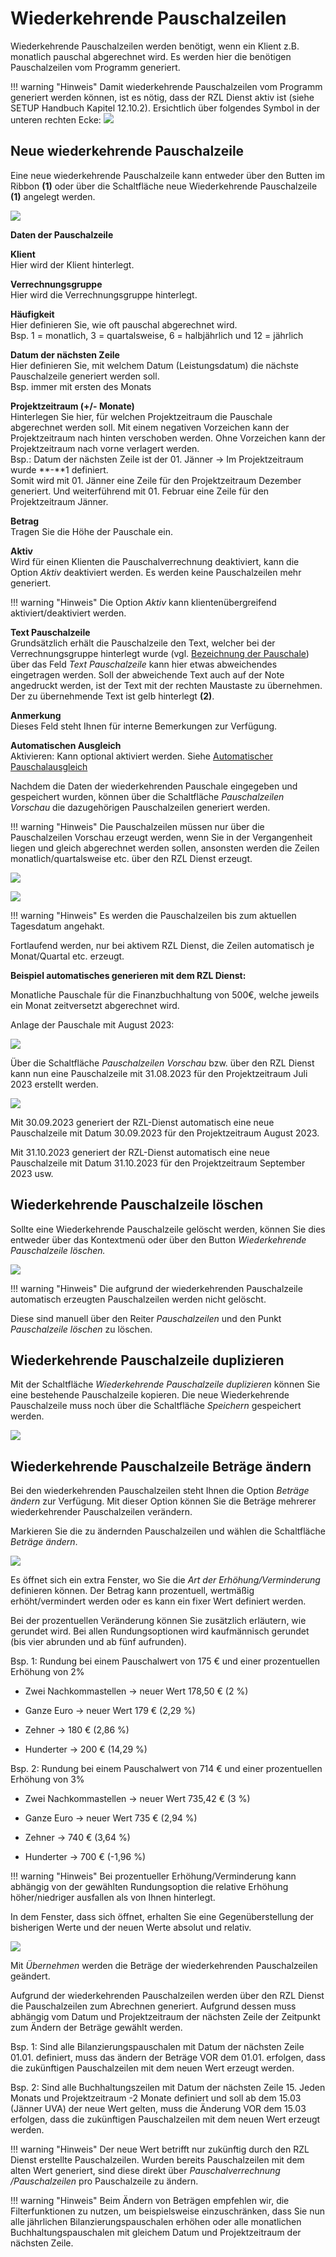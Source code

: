 # Wiederkehrende Pauschalzeilen

Wiederkehrende Pauschalzeilen werden benötigt, wenn ein Klient z.B.
monatlich pauschal abgerechnet wird. Es werden hier die benötigen
Pauschalzeilen vom Programm generiert.

!!! warning "Hinweis"
    Damit wiederkehrende Pauschalzeilen vom Programm generiert werden
    können, ist es nötig, dass der RZL Dienst aktiv ist (siehe SETUP
    Handbuch Kapitel 12.10.2).
    Ersichtlich über folgendes Symbol in der unteren rechten Ecke:
    ![](<img/image251.png>)

## Neue wiederkehrende Pauschalzeile

Eine neue wiederkehrende Pauschalzeile kann entweder über den Butten im
Ribbon **(1)** oder über die Schaltfläche neue Wiederkehrende
Pauschalzeile **(1)** angelegt werden.


![](<img/image266.png>)

**Daten der Pauschalzeile**

**Klient**  
Hier wird der Klient hinterlegt.

**Verrechnungsgruppe**  
Hier wird die Verrechnungsgruppe hinterlegt.

**Häufigkeit**  
Hier definieren Sie, wie oft pauschal abgerechnet wird.  
Bsp. 1 = monatlich, 3 = quartalsweise, 6 = halbjährlich und 12 =
jährlich

**Datum der nächsten Zeile**  
Hier definieren Sie, mit welchem Datum
(Leistungsdatum) die nächste Pauschalzeile generiert werden soll.  
Bsp. immer mit ersten des Monats

**Projektzeitraum (+/- Monate)**  
Hinterlegen Sie hier, für welchen
Projektzeitraum die Pauschale abgerechnet werden soll. Mit einem
negativen Vorzeichen kann der Projektzeitraum nach hinten verschoben
werden. Ohne Vorzeichen kann der Projektzeitraum nach vorne verlagert
werden.  
Bsp.: Datum der nächsten Zeile ist der 01. Jänner -&gt; Im
Projektzeitraum wurde **-**1 definiert.  
Somit wird mit 01. Jänner eine Zeile für den Projektzeitraum Dezember
generiert. Und weiterführend mit 01. Februar eine Zeile für den
Projektzeitraum Jänner.

**Betrag**  
Tragen Sie die Höhe der Pauschale ein.

**Aktiv**  
Wird für einen Klienten die Pauschalverrechnung deaktiviert,
kann die Option *Aktiv* deaktiviert werden. Es werden keine Pauschalzeilen mehr generiert.

!!! warning "Hinweis"
    Die Option *Aktiv* kann klientenübergreifend aktiviert/deaktiviert werden.

**Text Pauschalzeile**  
Grundsätzlich erhält die Pauschalzeile den Text,
welcher bei der Verrechnungsgruppe hinterlegt wurde (vgl. [Bezeichnung der Pauschale](../Pauschalverrechnung/Bezeichnung%20der%20Pauschale.md)) über das Feld *Text
Pauschalzeile* kann hier etwas abweichendes eingetragen werden. Soll
der abweichende Text auch auf der Note angedruckt werden, ist der Text
mit der rechten Maustaste zu übernehmen. Der zu übernehmende Text ist
gelb hinterlegt **(2)**.

**Anmerkung**  
Dieses Feld steht Ihnen für interne Bemerkungen zur
Verfügung.

**Automatischen Ausgleich**    
Aktivieren: Kann optional aktiviert werden. Siehe [Automatischer Pauschalausgleich](../Pauschalverrechnung/Pauschalausgleich.md#automatischer-pauschalausgleich)


Nachdem die Daten der wiederkehrenden Pauschale eingegeben und
gespeichert wurden, können über die Schaltfläche *Pauschalzeilen
Vorschau* die dazugehörigen Pauschalzeilen generiert werden.

!!! warning "Hinweis"
    Die Pauschalzeilen müssen nur über die Pauschalzeilen Vorschau erzeugt
    werden, wenn Sie in der Vergangenheit liegen und gleich abgerechnet
    werden sollen, ansonsten werden die Zeilen monatlich/quartalsweise etc.
    über den RZL Dienst erzeugt.



![](<img/image267.png>)



![](<img/image268.png>)

!!! warning "Hinweis"
    Es werden die Pauschalzeilen bis zum aktuellen Tagesdatum angehakt.

Fortlaufend werden, nur bei aktivem RZL Dienst, die Zeilen automatisch
je Monat/Quartal etc. erzeugt.

**Beispiel automatisches generieren mit dem RZL Dienst:**

Monatliche Pauschale für die Finanzbuchhaltung von 500€, welche jeweils
ein Monat zeitversetzt abgerechnet wird.

Anlage der Pauschale mit August 2023:

![](<img/image269.png>)

Über die Schaltfläche *Pauschalzeilen Vorschau* bzw. über den RZL Dienst
kann nun eine Pauschalzeile mit 31.08.2023 für den Projektzeitraum Juli
2023 erstellt werden.

![](<img/image270.png>)

Mit 30.09.2023 generiert der RZL-Dienst automatisch eine neue
Pauschalzeile mit Datum 30.09.2023 für den Projektzeitraum August 2023.

Mit 31.10.2023 generiert der RZL-Dienst automatisch eine neue
Pauschalzeile mit Datum 31.10.2023 für den Projektzeitraum September
2023 usw.

## Wiederkehrende Pauschalzeile löschen

Sollte eine Wiederkehrende Pauschalzeile gelöscht werden, können Sie
dies entweder über das Kontextmenü oder über den Button *Wiederkehrende
Pauschalzeile löschen.*


![](<img/image271.png>)

!!! warning "Hinweis"
    Die aufgrund der wiederkehrenden Pauschalzeile automatisch erzeugten
    Pauschalzeilen werden nicht gelöscht.

Diese sind manuell über den Reiter *Pauschalzeilen* und den Punkt
*Pauschalzeile löschen* zu löschen.

## Wiederkehrende Pauschalzeile duplizieren

Mit der Schaltfläche *Wiederkehrende Pauschalzeile duplizieren* können
Sie eine bestehende Pauschalzeile kopieren. Die neue Wiederkehrende
Pauschalzeile muss noch über die Schaltfläche *Speichern* gespeichert
werden.


![](<img/image272.png>)

## Wiederkehrende Pauschalzeile Beträge ändern

Bei den wiederkehrenden Pauschalzeilen steht Ihnen die Option *Beträge
ändern* zur Verfügung. Mit dieser Option können Sie die Beträge mehrerer
wiederkehrender Pauschalzeilen verändern.

Markieren Sie die zu ändernden Pauschalzeilen und wählen die
Schaltfläche *Beträge ändern*.


![](<img/image273.png>)

Es öffnet sich ein extra Fenster, wo Sie die *Art der
Erhöhung/Verminderung* definieren können. Der Betrag kann prozentuell,
wertmäßig erhöht/vermindert werden oder es kann ein fixer Wert definiert
werden.

Bei der prozentuellen Veränderung können Sie zusätzlich erläutern, wie
gerundet wird. Bei allen Rundungsoptionen wird kaufmännisch gerundet
(bis vier abrunden und ab fünf aufrunden).

Bsp. 1: Rundung bei einem Pauschalwert von 175 € und einer prozentuellen
Erhöhung von 2%

-   Zwei Nachkommastellen -&gt; neuer Wert 178,50 € (2 %)

-   Ganze Euro -&gt; neuer Wert 179 € (2,29 %)

-   Zehner -&gt; 180 € (2,86 %)

-   Hunderter -&gt; 200 € (14,29 %)

Bsp. 2: Rundung bei einem Pauschalwert von 714 € und einer prozentuellen
Erhöhung von 3%

-   Zwei Nachkommastellen -&gt; neuer Wert 735,42 € (3 %)

-   Ganze Euro -&gt; neuer Wert 735 € (2,94 %)

-   Zehner -&gt; 740 € (3,64 %)

-   Hunderter -&gt; 700 € (-1,96 %)

!!! warning "Hinweis"
    Bei prozentueller Erhöhung/Verminderung kann abhängig von der gewählten
    Rundungsoption die relative Erhöhung höher/niedriger ausfallen als von
    Ihnen hinterlegt.

In dem Fenster, dass sich öffnet, erhalten Sie eine Gegenüberstellung
der bisherigen Werte und der neuen Werte absolut und relativ.


![](<img/image274.png>)

Mit *Übernehmen* werden die Beträge der wiederkehrenden Pauschalzeilen
geändert.

Aufgrund der wiederkehrenden Pauschalzeilen werden über den RZL Dienst
die Pauschalzeilen zum Abrechnen generiert. Aufgrund dessen muss
abhängig vom Datum und Projektzeitraum der nächsten Zeile der Zeitpunkt
zum Ändern der Beträge gewählt werden.

Bsp. 1: Sind alle Bilanzierungspauschalen mit Datum der nächsten Zeile
01.01. definiert, muss das ändern der Beträge VOR dem 01.01. erfolgen,
dass die zukünftigen Pauschalzeilen mit dem neuen Wert erzeugt werden.

Bsp. 2: Sind alle Buchhaltungszeilen mit Datum der nächsten Zeile 15.
Jeden Monats und Projektzeitraum -2 Monate definiert und soll ab dem
15.03 (Jänner UVA) der neue Wert gelten, muss die Änderung VOR dem 15.03
erfolgen, dass die zukünftigen Pauschalzeilen mit dem neuen Wert erzeugt
werden.

!!! warning "Hinweis"
    Der neue Wert betrifft nur zukünftig durch den RZL Dienst erstellte
    Pauschalzeilen. Wurden bereits Pauschalzeilen mit dem alten Wert
    generiert, sind diese direkt über *Pauschalverrechnung /Pauschalzeilen*
    pro Pauschalzeile zu ändern.

!!! warning "Hinweis"
    Beim Ändern von Beträgen empfehlen wir, die Filterfunktionen zu nutzen, um
    beispielsweise einzuschränken, dass Sie nun alle jährlichen
    Bilanzierungspauschalen erhöhen oder alle monatlichen
    Buchhaltungspauschalen mit gleichem Datum und Projektzeitraum der
    nächsten Zeile.